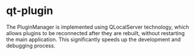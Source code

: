 # qt-plugin
The PluginManager is implemented using QLocalServer technology, which allows plugins to be reconnected after they are rebuilt, without restarting the main application. This significantly speeds up the development and debugging process.
